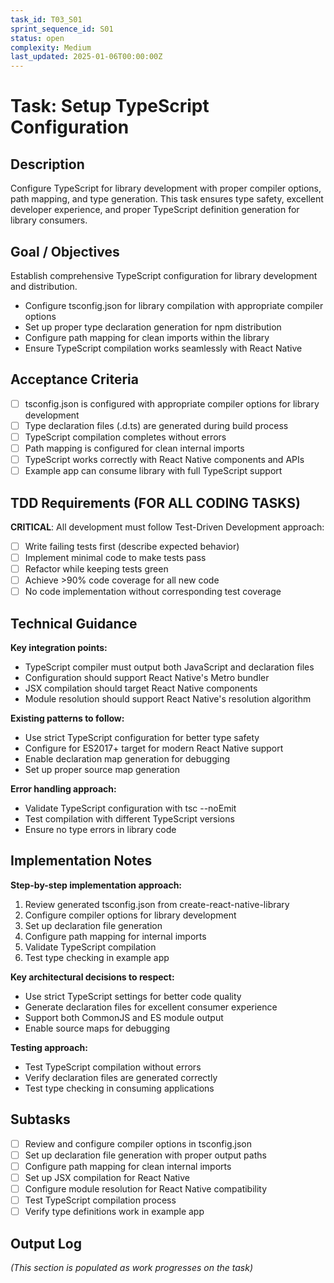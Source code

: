 ```yaml
---
task_id: T03_S01
sprint_sequence_id: S01
status: open
complexity: Medium
last_updated: 2025-01-06T00:00:00Z
---
```


# Task: Setup TypeScript Configuration

## Description
Configure TypeScript for library development with proper compiler options, path mapping, and type generation. This task ensures type safety, excellent developer experience, and proper TypeScript definition generation for library consumers.

## Goal / Objectives
Establish comprehensive TypeScript configuration for library development and distribution.
- Configure tsconfig.json for library compilation with appropriate compiler options
- Set up proper type declaration generation for npm distribution
- Configure path mapping for clean imports within the library
- Ensure TypeScript compilation works seamlessly with React Native

## Acceptance Criteria
- [ ] tsconfig.json is configured with appropriate compiler options for library development
- [ ] Type declaration files (.d.ts) are generated during build process
- [ ] TypeScript compilation completes without errors
- [ ] Path mapping is configured for clean internal imports
- [ ] TypeScript works correctly with React Native components and APIs
- [ ] Example app can consume library with full TypeScript support

## TDD Requirements (FOR ALL CODING TASKS)
**CRITICAL**: All development must follow Test-Driven Development approach:
- [ ] Write failing tests first (describe expected behavior)
- [ ] Implement minimal code to make tests pass
- [ ] Refactor while keeping tests green
- [ ] Achieve >90% code coverage for all new code
- [ ] No code implementation without corresponding test coverage

## Technical Guidance
**Key integration points:**
- TypeScript compiler must output both JavaScript and declaration files
- Configuration should support React Native's Metro bundler
- JSX compilation should target React Native components
- Module resolution should support React Native's resolution algorithm

**Existing patterns to follow:**
- Use strict TypeScript configuration for better type safety
- Configure for ES2017+ target for modern React Native support
- Enable declaration map generation for debugging
- Set up proper source map generation

**Error handling approach:**
- Validate TypeScript configuration with tsc --noEmit
- Test compilation with different TypeScript versions
- Ensure no type errors in library code

## Implementation Notes
**Step-by-step implementation approach:**
1. Review generated tsconfig.json from create-react-native-library
2. Configure compiler options for library development
3. Set up declaration file generation
4. Configure path mapping for internal imports
5. Validate TypeScript compilation
6. Test type checking in example app

**Key architectural decisions to respect:**
- Use strict TypeScript settings for better code quality
- Generate declaration files for excellent consumer experience
- Support both CommonJS and ES module output
- Enable source maps for debugging

**Testing approach:**
- Test TypeScript compilation without errors
- Verify declaration files are generated correctly
- Test type checking in consuming applications

## Subtasks
- [ ] Review and configure compiler options in tsconfig.json
- [ ] Set up declaration file generation with proper output paths
- [ ] Configure path mapping for clean internal imports
- [ ] Set up JSX compilation for React Native
- [ ] Configure module resolution for React Native compatibility
- [ ] Test TypeScript compilation process
- [ ] Verify type definitions work in example app

## Output Log
*(This section is populated as work progresses on the task)*